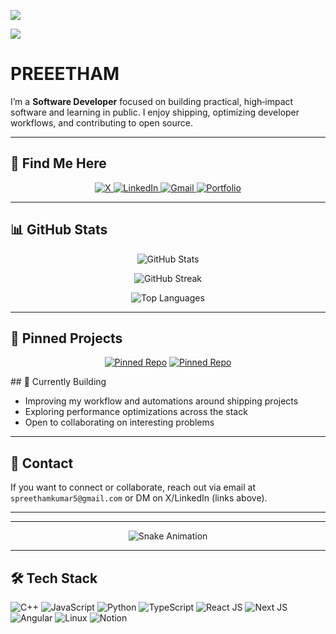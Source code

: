 ![](https://komarev.com/ghpvc/?username=preeeetham&abbreviated=true)

<img src="https://img.shields.io/badge/Who_you_are_when_no_one's_watching-8A2BE2" />

# PREEETHAM

I’m a **Software Developer** focused on building practical, high‑impact software and learning in public. I enjoy shipping, optimizing developer workflows, and contributing to open source.

---

## 🔗 Find Me Here

<p align="center">
  <a href="https://x.com/0xgravitty" target="_blank">
    <img src="https://img.shields.io/badge/X-1DA1F2?logo=x&logoColor=white" alt="X" />
  </a>
  <a href="https://www.linkedin.com/in/preetham-linkdin/" target="_blank">
    <img src="https://img.shields.io/badge/LinkedIn-0A66C2?logo=linkedin&logoColor=white" alt="LinkedIn" />
  </a>
  <a href="mailto:spreethamkumar5@gmail.com" target="_blank">
    <img src="https://img.shields.io/badge/Gmail-D14836?logo=gmail&logoColor=white" alt="Gmail" />
  </a>
  <a href="https://heyalok.vercel.app/" target="_blank">
    <img src="https://img.shields.io/badge/Portfolio-FFA500?logo=vercel&logoColor=white" alt="Portfolio" />
  </a>
</p>

---

## 📊 GitHub Stats
<p align="center">
  <img src="https://github-readme-stats.vercel.app/api?username=preeeetham&show_icons=true&theme=dark&hide_border=true&count_private=true" alt="GitHub Stats" />
</p>

<p align="center">
  <img src="https://streak-stats.demolab.com?user=preeeetham&theme=dark&hide_border=true" alt="GitHub Streak" />
</p>

<p align="center">
  <img src="https://github-readme-stats.vercel.app/api/top-langs/?username=preeeetham&theme=dark&hide_border=false&include_all_commits=true&count_private=false&layout=compact" alt="Top Languages" />
</p>

---

## 📌 Pinned Projects

<p align="center">
  <!-- Replace `repo-name` with your repository names -->
  <a href="https://github.com/preeeetham/repo-name"><img src="https://github-readme-stats.vercel.app/api/pin/?username=preeeetham&repo=repo-name&theme=dark&hide_border=true" alt="Pinned Repo" /></a>
  <a href="https://github.com/preeeetham/repo-name"><img src="https://github-readme-stats.vercel.app/api/pin/?username=preeeetham&repo=repo-name&theme=dark&hide_border=true" alt="Pinned Repo" /></a>
</p>
## 🚧 Currently Building

- Improving my workflow and automations around shipping projects
- Exploring performance optimizations across the stack
- Open to collaborating on interesting problems

---

## 🤝 Contact

If you want to connect or collaborate, reach out via email at
`spreethamkumar5@gmail.com` or DM on X/LinkedIn (links above).

---

---

<p align="center">
  <img src="https://github.com/preeeetham/preeeetham/blob/output/github-snake-dark.svg" alt="Snake Animation" />
</p>

---

## 🛠️ Tech Stack

<p align="start">
  <img src="https://img.shields.io/badge/C++-00599C?logo=cplusplus&logoColor=white" alt="C++" />
  <img src="https://img.shields.io/badge/JavaScript-F7DF1E?logo=javascript&logoColor=black" alt="JavaScript" />
  <img src="https://img.shields.io/badge/Python-3776AB?logo=python&logoColor=white" alt="Python" />
  <img src="https://img.shields.io/badge/TypeScript-3178C6?logo=typescript&logoColor=white" alt="TypeScript" />
  <img src="https://img.shields.io/badge/React-20232A?logo=react&logoColor=61DAFB" alt="React JS" />
  <img src="https://img.shields.io/badge/Next.js-000000?logo=nextdotjs&logoColor=white" alt="Next JS" />
  <img src="https://img.shields.io/badge/Angular-DD0031?logo=angular&logoColor=white" alt="Angular" />
  <img src="https://img.shields.io/badge/Linux-FCC624?logo=linux&logoColor=black" alt="Linux" />
  <img src="https://img.shields.io/badge/Notion-000000?logo=notion&logoColor=white" alt="Notion" />
</p>
